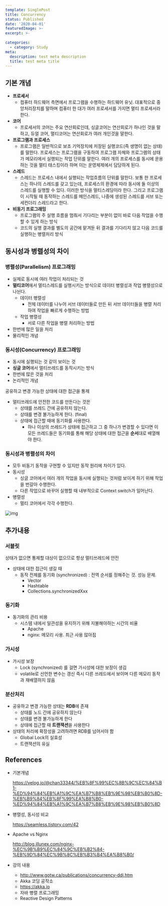 ```yaml
---
template: SinglePost
title: Concurrency
status: Published
date: '2020-04-01'
featuredImage: >-
excerpt: >-
  
categories:
  - category: Study
meta:
  description: test meta description
  title: test meta title
---
```




## 기본 개념

- **프로세서**
  - 컴퓨터 하드웨어 측면에서 프로그램을 수행하는 하드웨어 유닛. 대표적으로 중앙처리장치를 말하며 컴퓨터 한 대가 여러 프로세서를 가지면 멀티 프로세서라 한다.
- **코어**
  - 프로세서의 코어는 주요 연산회로인데, 싱글코어는 연산회로가 하나인 것을 말하고, 듀얼 코어, 멀티코어는 연산회로가 여러 개인것을 말한다.
- **프로그램과 프로세스**
  - 프로그램은 일반적으로 보조 기억장치에 저장된 실행코드(즉 생명이 없는 상태)를 말한다. 프로세스는 프로그램을 구동하여 프로그램 자체와 프로그램의 상태가 메모리에서 실행되는 작업 단위를 말한다. 여러 개의 프로세스를 동시에 운용하는 것을 멀티 태스킹이라 하며 이는 운영체제에서 담당하게 된다.
- **스레드**
  - 스레드는 프로세스 내에서 실행되는 작업흐름의 단위를 말한다. 보통 한 프로세스는 하나의 스레드를 갖고 있는데, 프로세스의 환경에 따라 동시에 둘 이상의 스레드를 실행할 수 있다. 이러한 방식을 멀티스레딩이라 한다. 그리고 프로그램이 시작될 때 동작하는 스레드를 메인스레드, 나중에 생성된 스레드를 서브 또는 세컨더리 스레드라고 한다.
- **비동기 프로그래밍**
  - 프로그램의 주 실행 흐름을 멈춰서 기다리는 부분이 없이 바로 다음 작업을 수행할 수 있게 하는 방식
  - 코드의 실행 결과를 별도의 공간에 맡겨둔 뒤 결과를 기다리지 않고 다음 코드를 실행하는 병렬처리 방식



## 동시성과 병렬성의 차이

### 병렬성(Parallelism) 프로그래밍

- 실제로 동시에 여러 작업이 처리되는 것 
- **멀티코어**에서 멀티스레드를 실행시키는 방식으로 데이터 병렬성과 작업 병렬성으로 나뉜다.
  - 데이터 병렬성
    - 전체 데이터를 나누어 서브 데이터들로 만든 뒤 서브 데이터들을 병렬 처리하여 작업을 빠르게 수행하는 방법
  - 작업 병렬성
    - 서로 다른 작업을 병렬 처리하는 방법
- 한번에 많은 일을 처리
- 물리적인 개념



### 동시성(Concurrency) 프로그래밍

- 동시에 실행되는 것 같이 보이는 것
- **싱글 코어**에서 멀티쓰레드를 동작시키는 방식
- 한번에 많은 것을 처리
- 논리적인 개념

공유하고 변경 가능한 상태에 대한 접근을 통제

- 멀티쓰레드에 안전한 코드를 만든다는 것은
  - 상태를 쓰레드 간에 공유하지 않는다.
  - 상태를 변경 불가능하게 한다. (final)
  - 상태에 접근할 때에 동기화를 사용한다.
    - 하나 이상의 쓰레드가 상태에 접근하고 그 중 하나가 변경할 수 있다면 이 모든 쓰레드들은 동기화를 통해 해당 상태에 대한 접근을 **순서**대로 배열해야 한다.



### 동시성과 병렬성의 차이

- 모두 비동기 동작을 구현할 수 있지만 동작 원리에 차이가 있다.
- 동시성
  - 싱글 코어에서 여러 개의 작업을 동시에 실행되는 것처럼 보이게 하기 위해 작업을 번갈아 수행한다.
  - 다른 작업으로 바꾸어 실행할 때 내부적으로 Context switch가 일어난다.
- 병렬성
  - 멀티 코어에서 각각 수행한다.

![img](https://t1.daumcdn.net/cfile/tistory/995359405FBBB9591C)



## 추가내용

### 서블릿

상태가 없으면 통제할 대상이 없으므로 항상 멀티쓰레드에 안전

- 상태에 대한 접근이 생길 때
  - 동작 전체를 동기화 (synchronized) : 전역 순서를 정해주는 것. 성능 문제.
    - Vector
    - Hashtable
    - Collections.synchronizedXxx

### 동기화

- 동기화의 관리 비용
  - 시스템 내에서 일관성을 유지하기 위해 지불해야하는 시간의 비율
    - Apache
    - nginx: 메모리 사용. 최근 사용 많아짐

### 가시성

- 가시성 보장
  - Lock (synchronized) 를 걸면 가시성에 대한 보장이 생김
  - volatile로 선언한 변수는 갱신 즉시 다른 쓰레드에서 보이며 다른 메모리 동작과 재배열하지 않음

### 분산처리

- 공유하고 변경 가능한 상태는 **RDB**에 존재
  - 상태를 노드 간에 공유하지 않는다
  - 상태를 변경 불가능하게 한다
  - 상태에 접근할 때 **트랜잭션**을 사용한다
- 상태의 처리에 확장성을 고려하려면 RDB를 넘어서야 함
  - Global Lock의 실효성
  - 트랜잭션의 유실



## References

- 기본개념

  https://velog.io/@chan33344/%EB%8F%99%EC%8B%9C%EC%84%B1-%ED%94%84%EB%A1%9C%EA%B7%B8%EB%9E%98%EB%B0%8D-%EB%B9%84%EB%8F%99%EA%B8%B0-%ED%94%84%EB%A1%9C%EA%B7%B8%EB%9E%98%EB%B0%8D

- 병렬성, 동시성 비교

  https://seamless.tistory.com/42

- Apache vs Nginx

  http://blog.illunex.com/nginx-%EC%9B%B9%EC%84%9C%EB%B2%84-%EB%9D%84%EC%9B%8C%EB%B3%B4%EA%B8%B0/

- 강의 내용

  - http://www.gotw.ca/publications/concurrency-ddj.htm
  - Akka 코딩 공작소
  - https://akka.io
  - 자바 병렬 프로그래밍
  - Reactive Design Patterns